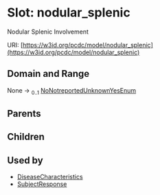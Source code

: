 
# Slot: nodular_splenic


Nodular Splenic Involvement

URI: [https://w3id.org/pcdc/model/nodular_splenic](https://w3id.org/pcdc/model/nodular_splenic)


## Domain and Range

None &#8594;  <sub>0..1</sub> [NoNotreportedUnknownYesEnum](NoNotreportedUnknownYesEnum.md)

## Parents


## Children


## Used by

 * [DiseaseCharacteristics](DiseaseCharacteristics.md)
 * [SubjectResponse](SubjectResponse.md)
